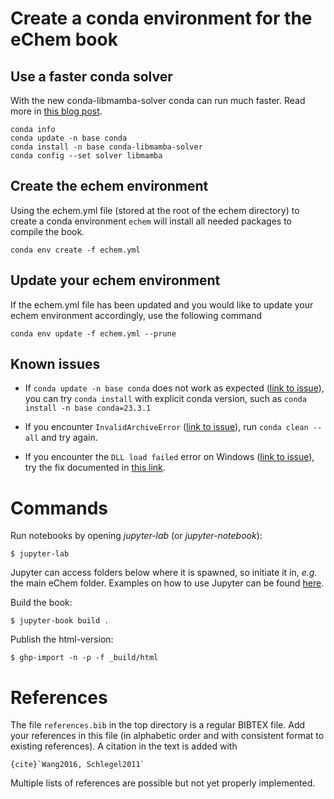 # Create a conda environment for the eChem book

## Use a faster conda solver

With the new conda-libmamba-solver conda can run much faster. Read more in [this blog post](https://www.anaconda.com/blog/conda-is-fast-now).

```
conda info
conda update -n base conda
conda install -n base conda-libmamba-solver
conda config --set solver libmamba
```

## Create the echem environment

Using the echem.yml file (stored at the root of the echem directory) to create a conda environment `echem` will install all needed packages to compile the book.

```
conda env create -f echem.yml
```

## Update your echem environment

If the echem.yml file has been updated and you would like to update your echem environment accordingly, use the following command

```
conda env update -f echem.yml --prune
```

## Known issues

- If ``conda update -n base conda`` does not work as expected ([link to issue](https://github.com/conda/conda/issues/9469)), you can try ``conda install`` with explicit conda version, such as ``conda install -n base conda=23.3.1``

- If you encounter ``InvalidArchiveError`` ([link to issue](https://github.com/conda/conda/issues/12235)), run ``conda clean --all`` and try again.

- If you encounter the ``DLL load failed`` error on Windows ([link to issue](https://github.com/conda/conda/issues/12161)), try the fix documented in [this link](https://github.com/conda/conda/issues/11795#issuecomment-1335666474).

# Commands

Run notebooks by opening *jupyter-lab* (or *jupyter-notebook*):

```
$ jupyter-lab
```

Jupyter can access folders below where it is spawned, so initiate it in, *e.g.* the main eChem folder. Examples on how to use Jupyter can be found [here](https://jupyter-notebook.readthedocs.io/en/latest/examples/Notebook/examples_index.html).


Build the book:

```
$ jupyter-book build .
```

Publish the html-version:

```
$ ghp-import -n -p -f _build/html
```

# References
The file `references.bib` in the top directory is a regular BIBTEX file. Add your references in this file (in alphabetic order and with consistent format to existing references). A citation in the text is added with

```
{cite}`Wang2016, Schlegel2011`
```

Multiple lists of references are possible but not yet properly implemented.

